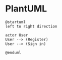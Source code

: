 # PlantUML

```
@startuml
left to right direction

actor User
User --> (Register)
User --> (Sign in)

@enduml
```

